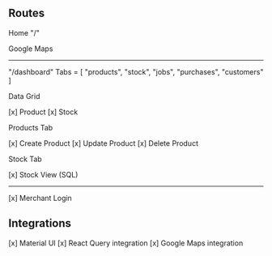 ## Routes

Home "/"

Google Maps

---

"/dashboard"
Tabs = [ "products", "stock", "jobs", "purchases", "customers" ]

Data Grid

[x] Product
[x] Stock

Products Tab

[x] Create Product
[x] Update Product
[x] Delete Product

Stock Tab

[x] Stock View (SQL)

---

[x] Merchant Login

## Integrations

[x] Material UI
[x] React Query integration
[x] Google Maps integration
